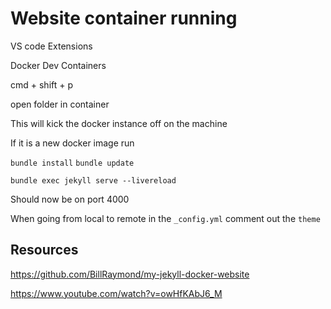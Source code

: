 # Website container running

VS code Extensions

Docker
Dev Containers

cmd + shift + p

open folder in container 

This will kick the docker instance off on the machine

If it is a new docker image run

`bundle install`
`bundle update`

`bundle exec jekyll serve --livereload`

Should now be on port 4000

When going from local to remote in the `_config.yml`  comment out the `theme`

## Resources

https://github.com/BillRaymond/my-jekyll-docker-website

https://www.youtube.com/watch?v=owHfKAbJ6_M